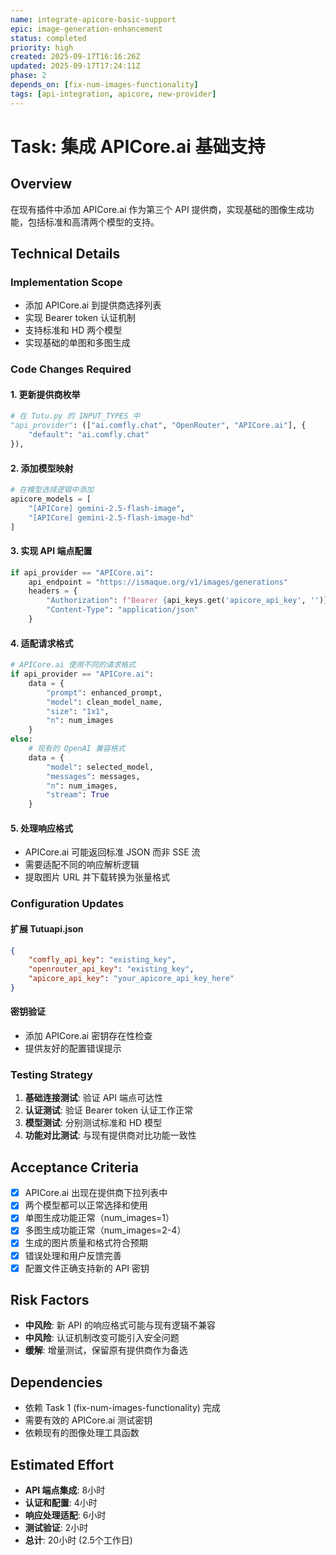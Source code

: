 ```yaml
---
name: integrate-apicore-basic-support
epic: image-generation-enhancement
status: completed
priority: high
created: 2025-09-17T16:16:26Z
updated: 2025-09-17T17:24:11Z
phase: 2
depends_on: [fix-num-images-functionality]
tags: [api-integration, apicore, new-provider]
---
```


# Task: 集成 APICore.ai 基础支持

## Overview
在现有插件中添加 APICore.ai 作为第三个 API 提供商，实现基础的图像生成功能，包括标准和高清两个模型的支持。

## Technical Details

### Implementation Scope
- 添加 APICore.ai 到提供商选择列表
- 实现 Bearer token 认证机制
- 支持标准和 HD 两个模型
- 实现基础的单图和多图生成

### Code Changes Required

#### 1. 更新提供商枚举
```python
# 在 Tutu.py 的 INPUT_TYPES 中
"api_provider": (["ai.comfly.chat", "OpenRouter", "APICore.ai"], {
    "default": "ai.comfly.chat"
}),
```

#### 2. 添加模型映射
```python
# 在模型选择逻辑中添加
apicore_models = [
    "[APICore] gemini-2.5-flash-image",
    "[APICore] gemini-2.5-flash-image-hd"
]
```

#### 3. 实现 API 端点配置
```python
if api_provider == "APICore.ai":
    api_endpoint = "https://ismaque.org/v1/images/generations"
    headers = {
        "Authorization": f"Bearer {api_keys.get('apicore_api_key', '')}",
        "Content-Type": "application/json"
    }
```

#### 4. 适配请求格式
```python
# APICore.ai 使用不同的请求格式
if api_provider == "APICore.ai":
    data = {
        "prompt": enhanced_prompt,
        "model": clean_model_name,
        "size": "1x1",
        "n": num_images
    }
else:
    # 现有的 OpenAI 兼容格式
    data = {
        "model": selected_model,
        "messages": messages,
        "n": num_images,
        "stream": True
    }
```

#### 5. 处理响应格式
- APICore.ai 可能返回标准 JSON 而非 SSE 流
- 需要适配不同的响应解析逻辑
- 提取图片 URL 并下载转换为张量格式

### Configuration Updates

#### 扩展 Tutuapi.json
```json
{
    "comfly_api_key": "existing_key",
    "openrouter_api_key": "existing_key",
    "apicore_api_key": "your_apicore_api_key_here"
}
```

#### 密钥验证
- 添加 APICore.ai 密钥存在性检查
- 提供友好的配置错误提示

### Testing Strategy
1. **基础连接测试**: 验证 API 端点可达性
2. **认证测试**: 验证 Bearer token 认证工作正常
3. **模型测试**: 分别测试标准和 HD 模型
4. **功能对比测试**: 与现有提供商对比功能一致性

## Acceptance Criteria
- [x] APICore.ai 出现在提供商下拉列表中
- [x] 两个模型都可以正常选择和使用
- [x] 单图生成功能正常（num_images=1）
- [x] 多图生成功能正常（num_images=2-4）
- [x] 生成的图片质量和格式符合预期
- [x] 错误处理和用户反馈完善
- [x] 配置文件正确支持新的 API 密钥

## Risk Factors
- **中风险**: 新 API 的响应格式可能与现有逻辑不兼容
- **中风险**: 认证机制改变可能引入安全问题
- **缓解**: 增量测试，保留原有提供商作为备选

## Dependencies
- 依赖 Task 1 (fix-num-images-functionality) 完成
- 需要有效的 APICore.ai 测试密钥
- 依赖现有的图像处理工具函数

## Estimated Effort
- **API 端点集成**: 8小时
- **认证和配置**: 4小时
- **响应处理适配**: 6小时
- **测试验证**: 2小时
- **总计**: 20小时 (2.5个工作日)